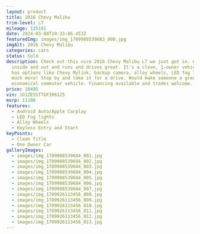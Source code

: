 ```yaml
---
layout: product
title: 2016 Chevy Malibu
trim-level: LT
mileage: 125191
date: 2024-03-08T19:33:06.453Z
featuredImg: images/img_1709908539683_000.jpg
imgAlt: 2016 Chevy Malibu
categories: cars
status: Sold
description: Check out this nice 2016 Chevy Malibu LT we just got in. Good shape
  inside and out and runs and drives great. It's a clean, 1-owner vehicle. It
  has options like Chevy Mylink, backup camera, alloy wheels, LED fog lights and
  much more! Stop by and take it for a drive. Would make someone a great
  economical commuter vehicle. Financing available and trades welcome.
price: 10495
vin: 1G1ZE5ST7GF306125
msrp: 11100
features:
  - Android Auto/Apple Carplay
  - LED Fog lights
  - Alloy Wheels
  - Keyless Entry and Start
keyPoints:
  - Clean Title
  - One Owner Car
galleryImages:
  - images/img_1709908539684_001.jpg
  - images/img_1709908539684_002.jpg
  - images/img_1709908539684_003.jpg
  - images/img_1709908539684_004.jpg
  - images/img_1709908539684_005.jpg
  - images/img_1709908539684_006.jpg
  - images/img_1709908539684_007.jpg
  - images/img_1709926113456_008.jpg
  - images/img_1709926113456_009.jpg
  - images/img_1709926113456_010.jpg
  - images/img_1709926113456_011.jpg
  - images/img_1709926113456_012.jpg
  - images/img_1709926113456_013.jpg
---
```

